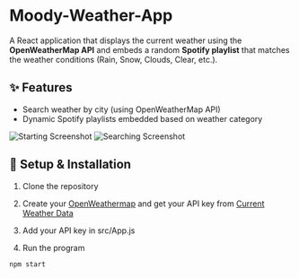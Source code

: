 # Moody-Weather-App
A React application that displays the current weather using the **OpenWeatherMap API** and embeds a random **Spotify playlist** that matches the weather conditions (Rain, Snow, Clouds, Clear, etc.).

## ✨ Features
- Search weather by city (using OpenWeatherMap API)
- Dynamic Spotify playlists embedded based on weather category

![Starting Screenshot](./src/assets/screenshots/Starting.png)
![Searching Screenshot](./src/assets/screenshots/Searching_location.png.png)


## 🔑 Setup & Installation
1. Clone the repository

2. Create your [OpenWeathermap](https://openweathermap.org/) and get your API key from [Current Weather Data](https://openweathermap.org/current)

3. Add your API key in src/App.js

4. Run the program

```bash
npm start